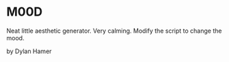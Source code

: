 # M00D

Neat little aesthetic generator. Very calming. 
Modify the script to change the mood.

by Dylan Hamer

